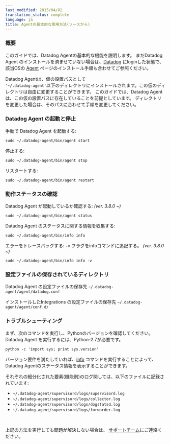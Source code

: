 ```yaml
---
last_modified: 2015/04/02
translation_status: complete
language: ja
title: Agentの基本的な使用方法(ソースから)
---
```


<!--
======================================================
OVERVIEW
======================================================
-->

<!-- <h3 id="overview">Overview</h3>

This guide will outline the basic functionality of the Datadog Agent.
If you haven't installed the Agent yet, instructions can be found
<a href='https://app.datadoghq.com/account/settings#agent/source'>here</a>.<br/>

By default, your Agent will be installed in its own sandbox at <code> '~/.datadog-agent'</code>.
You're free to move this folder wherever you like.
However, this guide will assume that the Agent is installed in its default location, so be sure to modify the
instructions accordingly if you decide to move them. -->

<h3 id="overview">概要</h3>

このガイドでは、Datadog Agentの基本的な機能を説明します。
まだDatadog Agent のインストールを済ませていない場合は、<a href='https://app.datadoghq.com'>Datadog</a> にloginした状態で、該当OSの
<a href='https://app.datadoghq.com/account/settings#agent'>Agent</a> ページのインストール手順も合わせてご参照ください。

Datadog Agentは、仮の設置パスとして<code> '~/.datadog-agent'</code>以下のディレクトリにインストールされます。この仮のディレクトリは自由に変更することができます。
このガイドでは、Datadog Agent は、この仮の設置パスに存在していることを前提としています。
ディレクトリを変更した場合は、そのパスに合わせて手順を変更してください。


<!--
======================================================
Starting and Stopping the Agent
======================================================
-->

<!-- <h3 id="starting_and_stopping_the_agent">Starting and Stopping the Agent</h3>

To manually start the Agent:


    sudo ~/.datadog-agent/bin/agent start


To stop the Agent: <br/>


    sudo ~/.datadog-agent/bin/agent stop


To restart the Agent: <br/>


    sudo ~/.datadog-agent/bin/agent restart
 -->

<h3 id="starting_and_stopping_the_agent">Datadog Agent の起動と停止</h3>

手動で Datadog Agent を起動する:


    sudo ~/.datadog-agent/bin/agent start


停止する:


    sudo ~/.datadog-agent/bin/agent stop


リスタートする:


    sudo ~/.datadog-agent/bin/agent restart



<!--
======================================================
Status and Information
======================================================
-->

<!-- <h3 id="status_and_information">Status and Information</h3>

To check if the Agent is running:


    sudo ~/.datadog-agent/bin/agent status


To receive more information about the Agent's state:


    sudo ~/.datadog-agent/bin/info


Tracebacks for errors can be retrieved by setting the <code>-v</code> flag: <em>(since 3.8.0)</em>


    sudo ~/.datadog-agent/bin/info -v
 -->

<h3 id="status_and_information">動作ステータスの確認</h3>

Datadog Agent が起動しているか確認する: <em>(ver. 3.8.0 ~)</em>


    sudo ~/.datadog-agent/bin/agent status


Datadog Agent のステータスに関する情報を収集する:


    sudo ~/.datadog-agent/bin/info info


エラーをトレースバックする: <code>-v</code> フラグをinfoコマンドに追記する。 <em>(ver. 3.8.0 ~)</em>


    sudo ~/.datadog-agent/bin/info info -v



<!--
======================================================
Configuration
======================================================
-->

<!-- <h3 id="configuration">Configuration</h3>

The configuration file for the Agent is located at <code>~/.datadog-agent/agent/datadog.conf</code>

Configuration files for integrations are located in <code>~/.datadog-agent/agent/conf.d/</code> -->

<h3 id="configuration">設定ファイルの保存されているディレクトリ</h3>

Datadog Agent の設定ファイルの保存先 <code>~/.datadog-agent/agent/datadog.conf</code>

インストールしたIntegrations の設定ファイルの保存先 <code>~/.datadog-agent/agent/conf.d/</code>


<!--
======================================================
Troubleshooting
======================================================
-->

<!-- <h3 id="troubleshooting">Troubleshooting</h3>

First, make sure you are using the correct version of Python. The Agent requires version 2.7. You can check your version by executing:

    python -c 'import sys; print sys.version'

Next, try running the <a href='#status_and_information'>info</a> command to see the state of the Agent.

Logs for the subsystems are in the following files:

<ul>
  <li><code>~/.datadog-agent/supervisord/logs/supervisord.log</code></li>
  <li><code>~/.datadog-agent/supervisord/logs/collector.log</code></li>
  <li><code>~/.datadog-agent/supervisord/logs/dogstatsd.log</code></li>
  <li><code>~/.datadog-agent/supervisord/logs/forwarder.log</code></li>
</ul>

<br/>

If you're still having trouble, our support team will be glad to provide further assistance.
You can contact them in one of the following ways:

{{< partial name="_contact_info-ja" markdown="true" >}} -->

<h3 id="troubleshooting">トラブルシューティング</h3>

まず、次のコマンドを実行し、Pythonのバージョンを確認してください。Datadog Agent を実行するには、Python-2.7が必要です。

    python -c 'import sys; print sys.version'

バージョン要件を満たしていれば、<a href='#status_and_information'>info</a> コマンドを実行することによって、Datadog Agentのステータス情報を表示することができます。

それぞれの細分化された要素(機能別)のログ関しては、以下のファイルに記録されています:

<ul>
  <li><code>~/.datadog-agent/supervisord/logs/supervisord.log</code></li>
  <li><code>~/.datadog-agent/supervisord/logs/collector.log</code></li>
  <li><code>~/.datadog-agent/supervisord/logs/dogstatsd.log</code></li>
  <li><code>~/.datadog-agent/supervisord/logs/forwarder.log</code></li>
</ul>

<br/>

上記の方法を実行しても問題が解決しない場合は、 <a href="https://docs.datadoghq.com/ja/help/" target="_top">サポートチーム</a>にご連絡ください。
